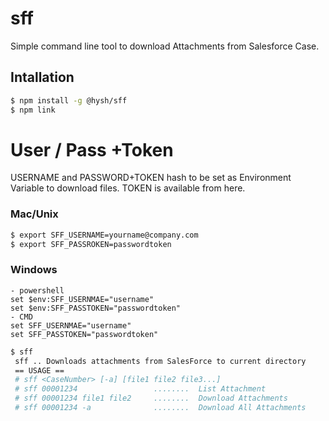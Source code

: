 # sff
Simple command line tool to download Attachments from Salesforce Case.

## Intallation
```bash
$ npm install -g @hysh/sff
$ npm link
```
# User /  Pass +Token
USERNAME and PASSWORD+TOKEN hash to be set as Environment Variable to download files.
TOKEN is available from here.

### Mac/Unix
```bash
$ export SFF_USERNAME=yourname@company.com
$ export SFF_PASSROKEN=passwordtoken
```
### Windows
```
- powershell
set $env:SFF_USERNMAE="username"
set $env:SFF_PASSTOKEN="passwordtoken"
- CMD
set SFF_USERNMAE="username"
set SFF_PASSTOKEN="passwordtoken"
```

```bash
$ sff
 sff .. Downloads attachments from SalesForce to current directory
 == USAGE ==
 # sff <CaseNumber> [-a] [file1 file2 file3...]
 # sff 00001234                 ........  List Attachment
 # sff 00001234 file1 file2     ........  Download Attachments
 # sff 00001234 -a              ........  Download All Attachments
```